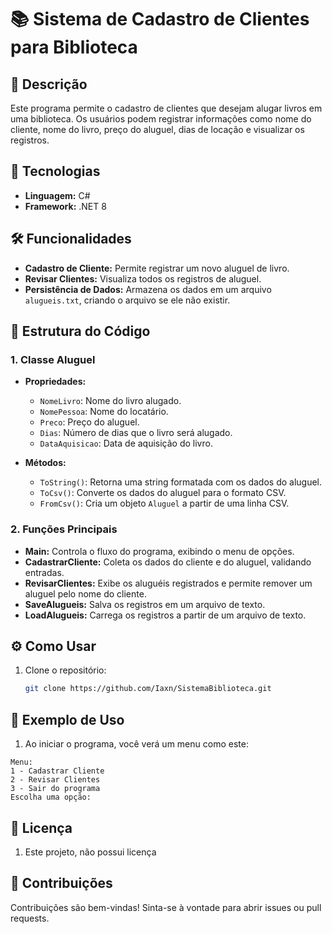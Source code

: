 # 📚 Sistema de Cadastro de Clientes para Biblioteca

## 📖 Descrição
Este programa permite o cadastro de clientes que desejam alugar livros em uma biblioteca. Os usuários podem registrar informações como nome do cliente, nome do livro, preço do aluguel, dias de locação e visualizar os registros.

## 🚀 Tecnologias
- **Linguagem:** C#
- **Framework:** .NET 8

## 🛠️ Funcionalidades
- **Cadastro de Cliente:** Permite registrar um novo aluguel de livro.
- **Revisar Clientes:** Visualiza todos os registros de aluguel.
- **Persistência de Dados:** Armazena os dados em um arquivo `alugueis.txt`, criando o arquivo se ele não existir.

## 📂 Estrutura do Código

### 1. Classe Aluguel
- **Propriedades:**
  - `NomeLivro`: Nome do livro alugado.
  - `NomePessoa`: Nome do locatário.
  - `Preco`: Preço do aluguel.
  - `Dias`: Número de dias que o livro será alugado.
  - `DataAquisicao`: Data de aquisição do livro.

- **Métodos:**
  - `ToString()`: Retorna uma string formatada com os dados do aluguel.
  - `ToCsv()`: Converte os dados do aluguel para o formato CSV.
  - `FromCsv()`: Cria um objeto `Aluguel` a partir de uma linha CSV.

### 2. Funções Principais
- **Main:** Controla o fluxo do programa, exibindo o menu de opções.
- **CadastrarCliente:** Coleta os dados do cliente e do aluguel, validando entradas.
- **RevisarClientes:** Exibe os aluguéis registrados e permite remover um aluguel pelo nome do cliente.
- **SaveAlugueis:** Salva os registros em um arquivo de texto.
- **LoadAlugueis:** Carrega os registros a partir de um arquivo de texto.

## ⚙️ Como Usar
1. Clone o repositório:
   ```bash
   git clone https://github.com/Iaxn/SistemaBiblioteca.git

## 📑 Exemplo de Uso
1. Ao iniciar o programa, você verá um menu como este:
```propeties
Menu:
1 - Cadastrar Cliente
2 - Revisar Clientes
3 - Sair do programa
Escolha uma opção:
```

## 📄 Licença
1. Este projeto, não possui licença

## 🤝 Contribuições
Contribuições são bem-vindas! Sinta-se à vontade para abrir issues ou pull requests.
